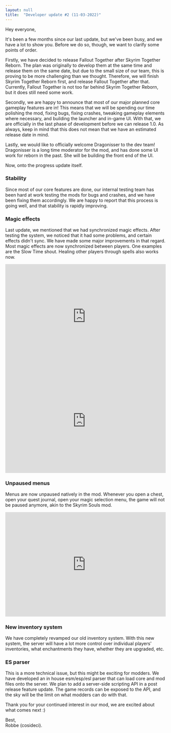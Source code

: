 ```yaml
---
layout: null
title:  "Developer update #2 (11-03-2022)"
---
```


Hey everyone,

It's been a few months since our last update, but we've been busy, and we have a lot to show you. Before we do so, though, we want to clarify some points of order.

Firstly, we have decided to release Fallout Together after Skyrim Together Reborn. The plan was originally to develop them at the same time and release them on the same date, but due to the small size of our team, this is proving to be more challenging than we thought. Therefore, we will finish Skyrim Together Reborn first, and release Fallout Together after that. Currently, Fallout Together is not too far behind Skyrim Together Reborn, but it does still need some work.

Secondly, we are happy to announce that most of our major planned core gameplay features are in! This means that we will be spending our time polishing the mod, fixing bugs, fixing crashes, tweaking gameplay elements where necessary, and building the launcher and in-game UI. With that, we are officially in the last phase of development before we can release 1.0. As always, keep in mind that this does not mean that we have an estimated release date in mind.

Lastly, we would like to officially welcome Dragonisser to the dev team! Dragonisser is a long time moderator for the mod, and has done some UI work for reborn in the past. She will be building the front end of the UI.

Now, onto the progress update itself.

### Stability

Since most of our core features are done, our internal testing team has been hard at work testing the mods for bugs and crashes, and we have been fixing them accordingly. We are happy to report that this process is going well, and that stability is rapidly improving.

### Magic effects

Last update, we mentioned that we had synchronized magic effects. After testing the system, we noticed that it had some problems, and certain effects didn't sync. We have made some major improvements in that regard. Most magic effects are now synchronized between players. One examples are the Slow Time shout. Healing other players through spells also works now.

<div style='position:relative; padding-bottom:calc(56.25% + 44px)'><iframe src='https://gfycat.com/ifr/WhiteLateAmericansaddlebred' frameborder='0' scrolling='no' width='100%' height='100%' style='position:absolute;top:0;left:0;' allowfullscreen></iframe></div>

<div style='position:relative; padding-bottom:calc(56.25% + 44px)'><iframe src='https://gfycat.com/ifr/ThatAdorableAmurstarfish' frameborder='0' scrolling='no' width='100%' height='100%' style='position:absolute;top:0;left:0;' allowfullscreen></iframe></div>

### Unpaused menus

Menus are now unpaused natively in the mod. Whenever you open a chest, open your quest journal, open your magic selection menu, the game will not be paused anymore, akin to the Skyrim Souls mod.

<div style='position:relative; padding-bottom:calc(56.25% + 44px)'><iframe src='https://gfycat.com/ifr/BlondOddIrishwaterspaniel' frameborder='0' scrolling='no' width='100%' height='100%' style='position:absolute;top:0;left:0;' allowfullscreen></iframe></div>

### New inventory system

We have completely revamped our old inventory system. With this new system, the server will have a lot more control over individual players' inventories, what enchantments they have, whether they are upgraded, etc.

### ES parser

This is a more technical issue, but this might be exciting for modders. We have developed an in house esm/esp/esl parser that can load core and mod files onto the server. We plan to add a server-side scripting API in a post release feature update. The game records can be exposed to the API, and the sky will be the limit on what modders can do with that.

Thank you for your continued interest in our mod, we are excited about what comes next :)

Best,<br>
Robbe (cosideci).

